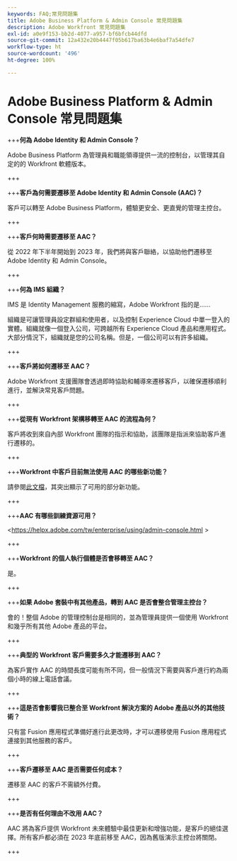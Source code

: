 ```yaml
---
keywords: FAQ;常見問題集
title: Adobe Business Platform & Admin Console 常見問題集
description: Adobe Workfront 常見問題集
exl-id: a0e9f153-bb2d-4077-a957-bf6bfcb44dfd
source-git-commit: 12a432e20b4447f05b617ba63b4e6baf7a54dfe7
workflow-type: ht
source-wordcount: '496'
ht-degree: 100%

---
```


# Adobe Business Platform &amp; Admin Console 常見問題集

+++**何為 Adobe Identity 和 Admin Console？**

Adobe Business Platform 為管理員和職能領導提供一流的控制台，以管理其自定的的 Workfront 軟體版本。

+++

+++**客戶為何需要遷移至 Adobe Identity 和 Admin Console (AAC)？**

客戶可以轉至 Adobe Business Platform，體驗更安全、更直覺的管理主控台。

+++

+++**客戶何時需要遷移至 AAC？**

從 2022 年下半年開始到 2023 年，我們將與客戶聯絡，以協助他們遷移至 Adobe Identity 和 Admin Console。

+++

+++**何為 IMS 組織？**

IMS 是 Identity Management 服務的縮寫，Adobe Workfront 指的是……

組織是可讓管理員設定群組和使用者，以及控制 Experience Cloud 中單一登入的實體。組織就像一個登入公司，可跨越所有 Experience Cloud 產品和應用程式。大部分情況下，組織就是您的公司名稱。但是，一個公司可以有許多組織。

+++

+++**客戶將如何遷移至 AAC？**

Adobe Workfront 支援團隊會透過即時協助和輔導來遷移客戶，以確保遷移順利進行，並解決常見客戶問題。

+++

+++**從現有 Workfront 架構移轉至 AAC 的流程為何？**

客戶將收到來自內部 Workfront 團隊的指示和協助，該團隊是指派來協助客戶進行遷移的。

+++

+++**Workfront 中客戶目前無法使用 AAC 的哪些新功能？**

請參閱[此文檔](overview.md)，其突出顯示了可用的部分新功能。

+++

+++**AAC 有哪些訓練資源可用？**

&lt;https://helpx.adobe.com/tw/enterprise/using/admin-console.html >

+++

+++**Workfront 的個人執行個體是否會移轉至 AAC？**

是。

+++

+++**如果 Adobe 套裝中有其他產品，轉到 AAC 是否會整合管理主控台？**

會的！整個 Adobe 的管理控制台是相同的，並為管理員提供一個使用 Workfront 和幾乎所有其他 Adobe 產品的平台。

+++

+++**典型的 Workfront 客戶需要多久才能遷移到 AAC？**

為客戶實作 AAC 的時間長度可能有所不同，但一般情況下需要與客戶進行約為兩個小時的線上電話會議。

+++

+++**這是否會影響我已整合至 Workfront 解決方案的 Adobe 產品以外的其他技術？**

只有當 Fusion 應用程式準備好進行此更改時，才可以遷移使用 Fusion 應用程式連接到其他服務的客戶。

+++

+++**客戶遷移至 AAC 是否需要任何成本？**

遷移至 AAC 的客戶不需額外付費。

+++

+++**是否有任何理由不改用 AAC？**

AAC 將為客戶提供 Workfront 未來體驗中最佳更新和增強功能，是客戶的絕佳選擇。所有客戶都必須在 2023 年底前移至 AAC，因為舊版演示主控台將關閉。

+++